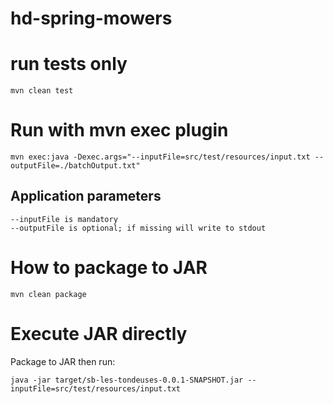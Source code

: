 # hd-spring-mowers

# run tests only 
    mvn clean test

# Run with mvn exec plugin
    mvn exec:java -Dexec.args="--inputFile=src/test/resources/input.txt --outputFile=./batchOutput.txt"

## Application parameters
    --inputFile is mandatory
    --outputFile is optional; if missing will write to stdout

# How to package to JAR
    mvn clean package

# Execute JAR directly 
Package to JAR then run:

    java -jar target/sb-les-tondeuses-0.0.1-SNAPSHOT.jar --inputFile=src/test/resources/input.txt